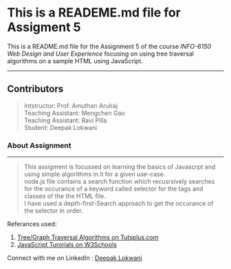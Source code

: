 # This is a READEME.md file for Assigment 5

This is a README.md file for the Assignment 5 of the course *INFO-6150 Web Design and User Experience* focusing on using tree traversal algorithms on a sample HTML using JavaScript.
________________________________
## Contributors  
>Intstructor: Prof. Amuthan Arulraj  
>Teaching Assistant: Mengchen Gao  
>Teaching Assistant: Ravi Pilla  
>Student: Deepak Lokwani  
### About Assignment
____________________________
>This assigment is focussed on learning the basics of Javascrpt and using simple algorithms in it for a given use-case.  
>node.js file contains a search function which recusrsively searches for the occurance of a keyword called selector for the tags and classes of the the HTML file.  
>I have used a depth-first-Search approach to get the occurance of the selector in order.  

Referances used: 
1. [Tree/Graph Traversal Algorithms on Tutsplus.com](https://code.tutsplus.com/articles/data-structures-with-javascript-tree--cms-23393)
2. [JavaScript Turorials on W3Schools](https://www.w3schools.com/js/default.asp)

Connect with me on LinkedIn : [Deepak Lokwani](https://www.linkedin.com/in/deepaklokwani1/)